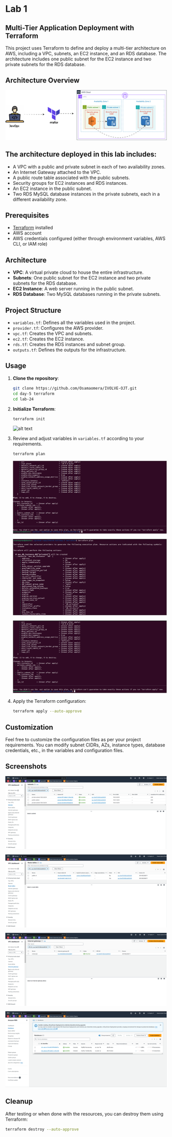 # Lab 1
## Multi-Tier Application Deployment with Terraform

This project uses Terraform to define and deploy a multi-tier architecture on AWS, including a VPC, subnets, an EC2 instance, and an RDS database. The architecture includes one public subnet for the EC2 instance and two private subnets for the RDS database.

## Architecture Overview
![alt text](screenshots/lab24.drawio.svg)

## The architecture deployed in this lab includes:
- A VPC with a public and private subnet in each of two availability zones.
- An Internet Gateway attached to the VPC.
- A public route table associated with the public subnets.
- Security groups for EC2 instances and RDS instances.
- An EC2 instance in the public subnet.
- Two RDS MySQL database instances in the private subnets, each in a different availability zone.

## Prerequisites

- [Terraform](https://www.terraform.io/downloads.html) installed
- AWS account
- AWS credentials configured (either through environment variables, AWS CLI, or IAM role)

## Architecture

- **VPC**: A virtual private cloud to house the entire infrastructure.
- **Subnets**: One public subnet for the EC2 instance and two private subnets for the RDS database.
- **EC2 Instance**: A web server running in the public subnet.
- **RDS Database**: Two MySQL databases running in the private subnets.

## Project Structure

- `variables.tf`: Defines all the variables used in the project.
- `provider.tf`: Configures the AWS provider.
- `vpc.tf`: Creates the VPC and subnets.
- `ec2.tf`: Creates the EC2 instance.
- `rds.tf`: Creates the RDS instances and subnet group.
- `outputs.tf`: Defines the outputs for the infrastructure.

## Usage

1. **Clone the repository**:
   ```sh
   git clone https://github.com/Osamaomera/IVOLVE-OJT.git
   cd day-5 terraform
   cd lab-24

2. **Initialize Terraform**:
    ```sh
   terraform init
    ```
    ![alt text](screenshots/init.png)

3. Review and adjust variables in `variables.tf` according to your requirements.

   ```bash
   terraform plan 
   ```
   ![alt text](screenshots/plan.png)

   ![alt text](screenshots/plan1.png)

   ![alt text](screenshots/plan2.png)

4. Apply the Terraform configuration:

   ```bash
   terraform apply --auto-approve
   ```
## Customization

Feel free to customize the configuration files as per your project requirements. You can modify subnet CIDRs, AZs, instance types, database credentials, etc., in the variables and configuration files.

## Screenshots

   ![alt text](screenshots/lab-24-subnets.png)

   ![alt text](screenshots/lab-24-rt.png)

   ![alt text](screenshots/lab-24-igw.png)

   ![alt text](screenshots/lab-24-rds.png)

## Cleanup

After testing or when done with the resources, you can destroy them using Terraform:

```bash
terraform destroy --auto-approve
```